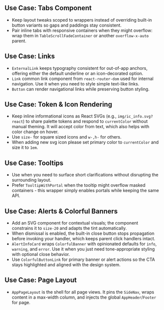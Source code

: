 ## Use Case: Tabs Component
- Keep layout tweaks scoped to wrappers instead of overriding built-in button variants so gaps and paddings stay consistent.
- Pair inline tabs with responsive containers when they might overflow: wrap them in `TableScrollFadeContainer` or another `overflow-x-auto` parent.

## Use Case: Links
- `ExternalLink` keeps typography consistent for out-of-app anchors, offering either the default underline or an icon-decorated option.
- `Link` common link component from `react-router-dom` used for internal navigation. Use it when you need to style simple text-like links.
- `Button` can render navigational links while preserving button styling.

## Use Case: Token & Icon Rendering
- Keep inline informational icons as React SVGs (e.g., `img/ic_info.svg?react`) to share palette tokens and respond to `currentColor` without manual theming. It will accept color from text, which also helps with color change on hover.
- Use `size-` for square sized icons and `w-,h-` for others.
- When adding new svg icon please set primary color to `currentColor` and size it to `1em`.

## Use Case: Tooltips
- Use when you need to surface short clarifications without disrupting the surrounding layout.
- Prefer `TooltipWithPortal` when the tooltip might overflow masked containers - this wrapper simply enables portals while keeping the same API.

## Use Case: Alerts & Colorful Banners
- Add an SVG component for contextual visuals; the component constrains it to `size-20` and adapts the tint automatically.
- When dismissal is enabled, the built-in close button stops propagation before invoking your handler, which keeps parent click handlers intact.
- `AlertInfoCard` wraps `ColorfulBanner` with opinionated defaults for `info`, `warning`, and `error`. Use it when you just need tone-appropriate styling with optional close behavior.
- Use `ColorfulButtonLink` for primary banner or alert actions so the CTA stays highlighted and aligned with the design system.

## Use Case: Page Layout
- `AppPageLayout` is the shell for all page views. It pins the `SideNav`, wraps content in a max-width column, and injects the global `AppHeader`/`Footer` for page.
